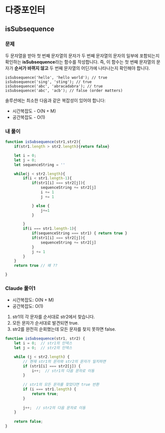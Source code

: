 # 다중포인터

## isSubsequence

### 문제
두 문자열을 받아 첫 번째 문자열의 문자가 두 번째 문자열의 문자의 일부에 포함되는지 확인하는 **isSubsequence**라는 함수를 작성합니다. 즉, 이 함수는 첫 번째 문자열의 문자가 **순서가 바뀌지 않고** 두 번째 문자열의 어딘가에 나타나는지 확인해야 합니다.
```
isSubsequence('hello', 'hello world'); // true
isSubsequence('sing', 'sting'); // true
isSubsequence('abc', 'abracadabra'); // true
isSubsequence('abc', 'acb'); // false (order matters)
```
솔루션에는 최소한 다음과 같은 복잡성이 있어야 합니다:
- 시간복잡도 - O(N + M)
- 공간복잡도 - O(1)

### 내 풀이
```javascript
function isSubsequence(str1,str2){
    if(str1.length > str2.length){return false}

    let i = 0;
    let j = 0;
    let sequenceString = ''

    while(j < str2.length){
        if(i < str1.length-1){
            if(str1[i] === str2[j]){
                sequenceString += str2[j]
                i += 1
                j += 1

            } else {
                j+=1
            }

        }
        if(i === str1.length-1){
            if(sequenceString === str1) { return true }
            if(str1[i] === str2[j]){
                sequenceString += str2[j]
            }
            j += 1
        }
    }
    return true // 왜 ??

}
```

### Claude 풀이1
- 시간복잡도: O(N + M)
- 공간복잡도: O(1)

1. str1의 각 문자를 순서대로 str2에서 찾습니다. 
2. 모든 문자가 순서대로 발견되면 true. 
3. str2를 완전히 순회했는데 모든 문자를 찾지 못하면 false.

```javascript
function isSubsequence(str1, str2) {
    let i = 0;  // str1의 인덱스
    let j = 0;  // str2의 인덱스

    while (j < str2.length) {
        // 현재 str1의 문자와 str2의 문자가 일치하면
        if (str1[i] === str2[j]) {
            i++;  // str1의 다음 문자로 이동
        }
        
        // str1의 모든 문자를 찾았다면 true 반환
        if (i === str1.length) {
            return true;
        }
        
        j++;  // str2의 다음 문자로 이동
    }
    
    return false;
}

```
